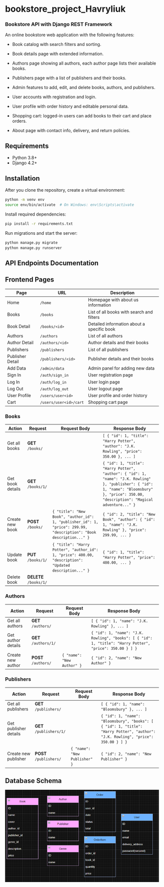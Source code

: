 # bookstore_project_Havryliuk

### Bookstore API with Django REST Framework

An online bookstore web application with the following features:

-	Book catalog with search filters and sorting. 

-	Book details page with extended information. 

-	Authors page showing all authors, each author page lists their available books.

-	Publishers page with a list of publishers and their books.

-	Admin features to add, edit, and delete books, authors, and publishers.

-	User accounts with registration and login.

-	User profile with order history and editable personal data.

-	Shopping cart: logged-in users can add books to their cart and place orders.

-	About page with contact info, delivery, and return policies.

## Requirements
- Python 3.8+
- Django 4.2+

## Installation

After you clone the repository, create a virtual environment:

```bash
python -m venv env
source env/bin/activate  # On Windows: env\Scripts\activate
```
Install required dependencies:
```bash
pip install -r requirements.txt
```
Run migrations and start the server:
```bash
python manage.py migrate
python manage.py runserver
```
## API Endpoints Documentation

## Frontend Pages

| Page | URL | Description |
|------|-----|-------------|
| Home | `/home` | Homepage with about us information |
| Books | `/books` | List of all books with search and filters |
| Book Detail | `/books/<id>` | Detailed information about a specific book |
| Authors | `/authors` | List of all authors |
| Author Detail | `/authors/<id>` | Author details and their books |
| Publishers | `/publishers` | List of all publishers |
| Publisher Detail | `/publishers/<id>` | Publisher details and their books |
| Add Data | `/admin/data` | Admin panel for adding new data |
| Sign In | `/auth/sign_in` | User registration page |
| Log In | `/auth/log_in` | User login page |
| Log Out | `/auth/log_out` | User logout page |
| User Profile | `/users/user<id>` | User profile and order history |
| Cart | `/users/user<id>/cart` | Shopping cart page |

### Books

| Action | Request | Request Body | Response Body |
|--------|---------|--------------|---------------|
| Get all books | **GET** `/books/` |  | `[ { "id": 1, "title": "Harry Potter", "author": "J.K. Rowling", "price": 350.00 }, ... ]` |
| Get book details | **GET** `/books/1/` |  | `{ "id": 1, "title": "Harry Potter", "author": { "id": 1, "name": "J.K. Rowling" }, "publisher": { "id": 1, "name": "Bloomsbury" }, "price": 350.00, "description": "Magical adventure..." }` |
| Create new book | **POST** `/books/` | `{ "title": "New Book", "author_id": 1, "publisher_id": 1, "price": 299.99, "description": "Book description..." }` | `{ "id": 2, "title": "New Book", "author": { "id": 1, "name": "J.K. Rowling" }, "price": 299.99, ... }` |
| Update book | **PUT** `/books/1/` | `{ "title": "Harry Potter", "author_id": 1, "price": 400.00, "description": "Updated description..." }` | `{ "id": 1, "title": "Harry Potter", "price": 400.00, ... }` |
| Delete book | **DELETE** `/books/1/` |  |  |

### Authors

| Action | Request | Request Body | Response Body |
|--------|---------|--------------|---------------|
| Get all authors | **GET** `/authors/` |  | `[ { "id": 1, "name": "J.K. Rowling" }, ... ]` |
| Get author details | **GET** `/authors/1/` |  | `{ "id": 1, "name": "J.K. Rowling", "books": [ { "id": 1, "title": "Harry Potter", "price": 350.00 } ] }` |
| Create new author | **POST** `/authors/` | `{ "name": "New Author" }` | `{ "id": 2, "name": "New Author" }` |

### Publishers

| Action | Request | Request Body | Response Body |
|--------|---------|--------------|---------------|
| Get all publishers | **GET** `/publishers/` |  | `[ { "id": 1, "name": "Bloomsbury" }, ... ]` |
| Get publisher details | **GET** `/publishers/1/` |  | `{ "id": 1, "name": "Bloomsbury", "books": [ { "id": 1, "title": "Harry Potter", "author": "J.K. Rowling", "price": 350.00 } ] }` |
| Create new publisher | **POST** `/publishers/` | `{ "name": "New Publisher" }` | `{ "id": 2, "name": "New Publisher" }` |

## Database Schema
![Database Schema](./images/bd.png)
